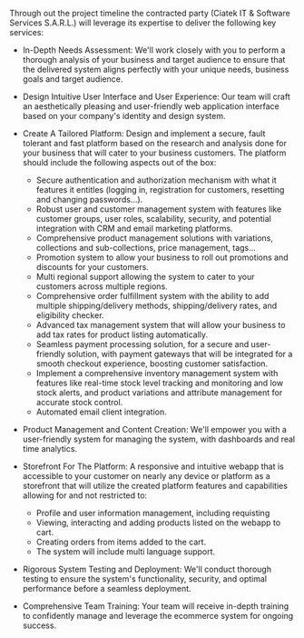 Through out the project timeline the contracted party (Ciatek IT & Software Services S.A.R.L.) will leverage its expertise to deliver the following key services:

- In-Depth Needs Assessment: We'll work closely with you to perform a thorough analysis of your business and target audience to ensure that the delivered system aligns perfectly with your unique needs, business goals and target audience.

- Design Intuitive User Interface and User Experience: Our team will craft an aesthetically pleasing and user-friendly web application interface based on your company's identity and design system.

- Create A Tailored Platform: Design and implement a secure, fault tolerant and fast platform based on the research and analysis done for your business that will cater to your business customers. The platform should include the following aspects out of the box:
	- Secure authentication and authorization mechanism with what it features it entitles (logging in, registration for customers, resetting and changing passwords...).
	- Robust user and customer management system with features like customer groups, user roles, scalability, security, and potential integration with CRM and email marketing platforms.
	- Comprehensive product management solutions with variations, collections and sub-collections, price management, tags...
	- Promotion system to allow your business to roll out promotions and discounts for your customers.
	- Multi regional support allowing the system to cater to your customers across multiple regions.
	- Comprehensive order fulfillment system with the ability to add multiple shipping/delivery methods, shipping/delivery rates, and eligibility checker.
	- Advanced tax management system that will allow your business to add tax rates for product listing automatically.
	- Seamless payment processing solution, for a secure and user-friendly solution, with payment gateways that will be integrated for a smooth checkout experience, boosting customer satisfaction.
	- Implement a comprehensive inventory management system with features like real-time stock level tracking and monitoring and low stock alerts, and product variations and attribute management for accurate stock control.
	- Automated email client integration.

- Product Management and Content Creation: We'll empower you with a user-friendly system for managing the system, with dashboards and real time analytics.

- Storefront For The Platform: A responsive and intuitive webapp that is accessible to your customer on nearly any device or platform as a storefront that will utilize the created platform features and capabilities allowing for and not restricted to:
	- Profile and user information management, including requisting 
	- Viewing, interacting and adding products listed on the webapp to cart.
	- Creating orders from items added to the cart.
	- The system will include multi language support.

- Rigorous System Testing and Deployment: We'll conduct thorough testing to ensure the system's functionality, security, and optimal performance before a seamless deployment.

- Comprehensive Team Training: Your team will receive in-depth training to confidently manage and leverage the ecommerce system for ongoing success.